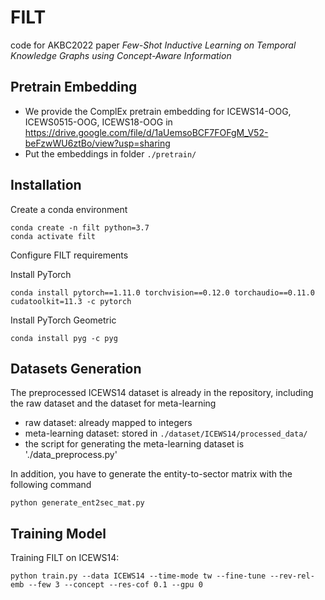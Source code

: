 # FILT
code for AKBC2022 paper *Few-Shot Inductive Learning on Temporal Knowledge Graphs using Concept-Aware Information*

## Pretrain Embedding

- We provide the ComplEx pretrain embedding for ICEWS14-OOG, ICEWS0515-OOG, ICEWS18-OOG in https://drive.google.com/file/d/1aUemsoBCF7FOFgM_V52-beFzwWU6ztBo/view?usp=sharing
- Put the embeddings in folder `./pretrain/`

## Installation
Create a conda environment

```
conda create -n filt python=3.7
conda activate filt
```

Configure FILT requirements

Install PyTorch
```
conda install pytorch==1.11.0 torchvision==0.12.0 torchaudio==0.11.0 cudatoolkit=11.3 -c pytorch
```
Install PyTorch Geometric
```
conda install pyg -c pyg
```

## Datasets Generation

The preprocessed ICEWS14 dataset is already in the repository, including the raw dataset and the dataset for meta-learning
- raw dataset: already mapped to integers
- meta-learning dataset: stored in `./dataset/ICEWS14/processed_data/`
- the script for generating the meta-learning dataset is './data_preprocess.py'

In addition, you have to generate the entity-to-sector matrix with the following command
```
python generate_ent2sec_mat.py
```

## Training Model

Training  FILT on ICEWS14:

```
python train.py --data ICEWS14 --time-mode tw --fine-tune --rev-rel-emb --few 3 --concept --res-cof 0.1 --gpu 0
```
